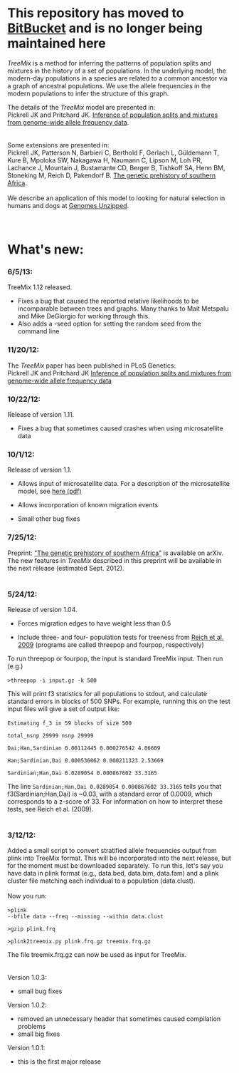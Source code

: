 # This repository has moved to [BitBucket](https://bitbucket.org/nygcresearch/treemix/wiki/Home) and is no longer being maintained here #

_TreeMix_ is a method for inferring the patterns of population splits and mixtures in the history of a set of populations. In the underlying model, the modern-day populations in a species are related to a common ancestor via a graph of ancestral populations. We use the allele frequencies in the modern populations to infer the structure of this graph.

The details of the  _TreeMix_ model are presented in:<br>
Pickrell JK and Pritchard JK. <a href='http://www.plosgenetics.org/article/info%3Adoi%2F10.1371%2Fjournal.pgen.1002967'>Inference of population splits and mixtures from genome-wide allele frequency data</a>.<br>
<br>
<br>
Some extensions are presented in:<br>
Pickrell JK, Patterson N, Barbieri C, Berthold F, Gerlach L, Güldemann T, Kure B, Mpoloka SW, Nakagawa H, Naumann C, Lipson M, Loh PR, Lachance J, Mountain J, Bustamante CD, Berger B, Tishkoff SA, Henn BM, Stoneking M, Reich D, Pakendorf B. <a href='http://www.ncbi.nlm.nih.gov/pubmed/23072811'>The genetic prehistory of southern Africa</a>.<br>
<br>
We describe an application of this model to looking for natural selection in humans and dogs at <a href='http://www.genomesunzipped.org/2012/03/identifying-targets-of-natural-selection-in-human-and-dog-evolution.php'>Genomes Unzipped</a>.<br>
<br>
<br>
<h1>What's new:</h1>

<h3>6/5/13:</h3>
TreeMix 1.12 released.<br>
<ul><li>Fixes a bug that caused the reported relative likelihoods to be incomparable between trees and graphs. Many thanks to Mait Metspalu and Mike DeGiorgio for working through this.<br>
</li><li>Also adds a -seed option for setting the random seed from the command line</li></ul>

<h3>11/20/12:</h3>
The <i>TreeMix</i> paper has been published in PLoS Genetics: <br>
Pickrell JK and Pritchard JK <a href='http://www.plosgenetics.org/article/info%3Adoi%2F10.1371%2Fjournal.pgen.1002967'>Inference of population splits and mixtures from genome-wide allele frequency data</a>

<h3>10/22/12:</h3>
Release of version 1.11.<br>
<ul><li>Fixes a bug that sometimes caused crashes when using microsatellite data</li></ul>

<h3>10/1/12:</h3>
Release of version 1.1.<br>
<ul><li>Allows input of microsatellite data. For a description of the microsatellite model, see <a href='https://code.google.com/p/treemix/downloads/detail?name=microsat_model.pdf'>here (pdf)</a></li></ul>

<ul><li>Allows incorporation of known migration events</li></ul>

<ul><li>Small other bug fixes</li></ul>

<h3>7/25/12:</h3>
Preprint: <a href='http://arxiv.org/abs/1207.5552'>"The genetic prehistory of southern Africa"</a> is available on arXiv. The new features in <i>TreeMix</i> described in this preprint will be available in the next release (estimated Sept. 2012).<br>
<br>
<h3>5/24/12:</h3>

Release of version 1.04.<br>
<ul><li>Forces migration edges to have weight less than 0.5</li></ul>

<ul><li>Include three- and four- population tests for treeness from <a href='http://www.nature.com/nature/journal/v461/n7263/abs/nature08365.html'>Reich et al. 2009</a> (programs are called threepop and fourpop, respectively)</li></ul>

To run threepop or fourpop, the input is standard TreeMix input. Then run (e.g.)<br>
<br>
<code>&gt;threepop -i input.gz -k 500</code>

This will print f3 statistics for all populations to stdout, and calculate standard errors in blocks of 500 SNPs. For example, running this on the test input files will give a set of output like:<br>
<br>
<code>Estimating f_3 in 59 blocks of size 500</code>

<code>total_nsnp 29999 nsnp 29999</code>

<code>Dai;Han,Sardinian 0.00112445 0.000276542 4.06609</code>

<code>Han;Sardinian,Dai 0.000536062 0.000211323 2.53669</code>

<code>Sardinian;Han,Dai 0.0289054 0.000867602 33.3165</code>

The line <code>Sardinian;Han,Dai 0.0289054 0.000867602 33.3165</code> tells you that f3(Sardinian;Han,Dai) is ~0.03, with a standard error of 0.0009, which corresponds to a z-score of 33. For information on how to interpret these tests, see Reich et al. (2009).<br>
<br>
<h3>3/12/12:</h3>

Added a small script to convert stratified allele frequencies output from plink into TreeMix format. This will be incorporated into the next release, but for the moment must be downloaded separately. To run this, let's say you have data in plink format (e.g., data.bed, data.bim, data.fam) and a plink cluster file matching each individual to a population (data.clust).<br>
<br>
Now you  run:<br>
<br>
<code>&gt;plink --bfile data --freq --missing --within data.clust</code>

<code>&gt;gzip plink.frq</code>

<code>&gt;plink2treemix.py plink.frq.gz treemix.frq.gz</code>

The file treemix.frq.gz can now be used as input for TreeMix.<br>
<br>
<br>
Version 1.0.3:<br>
<ul><li>small bug fixes</li></ul>

Version 1.0.2:<br>
<ul><li>removed an unnecessary header that sometimes caused compilation problems<br>
</li><li>small big fixes</li></ul>

Version 1.0.1:<br>
<ul><li>this is the first major release